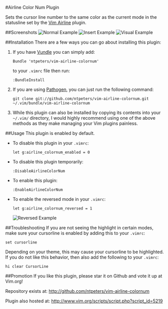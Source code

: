 #Airline Color Num Plugin

Sets the cursor line number to the same color as the current mode in the
statusline set by the [Vim Airline](https://github.com/bling/vim-airline) plugin.

##Screenshots
![Normal Example](http://i.imgur.com/zU0MWWV.png)
![Insert Example](http://i.imgur.com/dxXZVLy.png)
![Visual Example](http://i.imgur.com/JqdpYFB.png)

##Installation
There are a few ways you can go about installing this plugin:

1.  If you have [Vundle](https://github.com/gmarik/Vundle.vim) you can simply add:
    ```
    Bundle 'ntpeters/vim-airline-colornum'
    ```
    to your `.vimrc` file then run:
    ```
    :BundleInstall
    ```
2.  If you are using [Pathogen](https://github.com/tpope/vim-pathogen), you can just run the following command:
    ```
    git clone git://github.com/ntpeters/vim-airline-colornum.git ~/.vim/bundle/vim-airline-colornum
    ```
3.  While this plugin can also be installed by copying its contents into your `~/.vim/` directory, I would highly recommend using one of the above methods as they make managing your Vim plugins painless.

##Usage
This plugin is enabled by default.

*  To disable this plugin in your `.vimrc`:
   ```
   let g:airline_colornum_enabled = 0
   ```

*  To disable this plugin temporarily:
   ```
   :DisableAirlineColorNum
   ```

*  To enable this plugin:
   ```
   :EnableAirlineColorNum
   ```

*  To enable the reversed mode in your `.vimrc`:
   ```
   let g:airline_colornum_reversed = 1
   ```
   ![Reversed Example](https://i.imgur.com/AER7ig2.png)

##Troubleshooting
If you are not seeing the highlight in certain modes, make sure your cursorline
is enabled by adding this to your `.vimrc`:
```
set cursorline
```
Depending on your theme, this may cause your cursorline to be highlighted.
If you do not like this behavior, then also add the following to your `.vimrc`:
```
hi clear CursorLine
```

##Promotion
If you like this plugin, please star it on Github and vote it up at Vim.org!

Repository exists at: http://github.com/ntpeters/vim-airline-colornum

Plugin also hosted at: http://www.vim.org/scripts/script.php?script_id=5219
